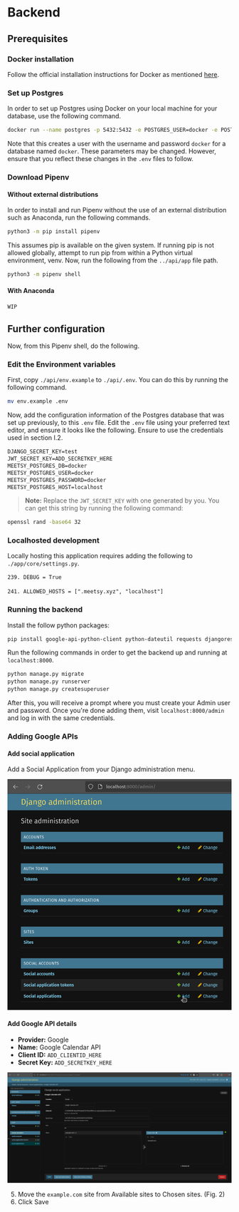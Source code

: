 # Backend

## Prerequisites

### Docker installation
Follow the official installation instructions for Docker as mentioned [here](https://docs.docker.com/desktop/install/linux-install/).

### Set up Postgres
In order to set up Postgres using Docker on your local machine for your database, use the following command.

```sh
docker run --name postgres -p 5432:5432 -e POSTGRES_USER=docker -e POSTGRES_PASSWORD=docker -e POSTGRES_DB=docker -d postgres
```

Note that this creates a user with the username and password `docker` for a database named `docker`. These parameters may be changed. However, ensure that you reflect these changes in the `.env` files to follow.

### Download Pipenv

#### Without external distributions
In order to install and run Pipenv without the use of an external distribution such as Anaconda, run the following commands.

```sh
python3 -m pip install pipenv
```

This assumes pip is available on the given system. If running pip is not allowed globally, attempt to run pip from within a Python virtual environment, venv. Now, run the following from the `../api/app` file path.

```sh
python3 -m pipenv shell
```

#### With Anaconda
`WIP`

## Further configuration
Now, from this Pipenv shell, do the following.

### Edit the Environment variables
First, copy `./api/env.example` to `./api/.env`. You can do this by running the following command.

```sh
mv env.example .env
```

Now, add the configuration information of the Postgres database that was set up previously, to this `.env` file. Edit the `.env` file using your preferred text editor, and ensure it looks like the following. Ensure to use the credentials used in section I.2.

```
DJANGO_SECRET_KEY=test
JWT_SECRET_KEY=ADD_SECRETKEY_HERE
MEETSY_POSTGRES_DB=docker
MEETSY_POSTGRES_USER=docker
MEETSY_POSTGRES_PASSWORD=docker
MEETSY_POSTGRES_HOST=localhost
```

> **Note:** Replace the `JWT_SECRET_KEY` with one generated by you. You can get this string by running the following command:

```sh
openssl rand -base64 32
```

### Localhosted development
Locally hosting this application requires adding the following to `./app/core/settings.py`.

```
239. DEBUG = True

241. ALLOWED_HOSTS = [".meetsy.xyz", "localhost"]
```

### Running the backend
Install the follow python packages:
```sh
pip install google-api-python-client python-dateutil requests djangorestframework-simplejwt pytz cryptography psycopg2-binary django-allauth dj-rest-auth django-cors-headers djangorestframework python-dotenv django
```

Run the following commands in order to get the backend up and running at `localhost:8000`.
```sh
python manage.py migrate
python manage.py runserver
python manage.py createsuperuser
```

After this, you will receive a prompt where you must create your Admin user and password. Once you're done adding them, visit `localhost:8000/admin` and log in with the same credentials.

### Adding Google APIs

#### Add social application
Add a Social Application from your Django administration menu.

![Follow the cursor.](django.png)

#### Add Google API details

- **Provider:** Google
- **Name:** Google Calendar API
- **Client ID:** `ADD_CLIENTID_HERE`
- **Secret Key:** `ADD_SECRETKEY_HERE`

![Follow the cursor and move the `example.com` site from Available sites to Chosen sites.](googleapi.png)

5. Move the `example.com` site from Available sites to Chosen sites. (Fig. 2)
6. Click Save
